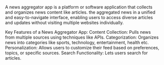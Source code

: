 A news aggregator app is a platform or software application that collects and organizes news content  like articles. the aggregated news in a unified and easy-to-navigate interface, enabling users to access diverse articles and updates without visiting multiple websites individually.

Key Features of a News Aggregator App:
Content Collection: Pulls news from multiple sources using techniques like APIs.
Categorization: Organizes news into categories like sports, technology, entertainment, health etc.
Personalization: Allows users to customize their feed based on preferences, topics, or specific sources.
Search Functionality: Lets users search for articles.
